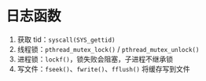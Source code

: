 # 日志函数

1. 获取 tid：```syscall(SYS_gettid)```
2. 线程锁：```pthread_mutex_lock()``` / ```pthread_mutex_unlock()```
3. 进程锁：```lockf()```，锁失败会阻塞，子进程不继承锁
4. 写文件：```fseek()```、```fwrite()```、```fflush()``` 将缓存写到文件